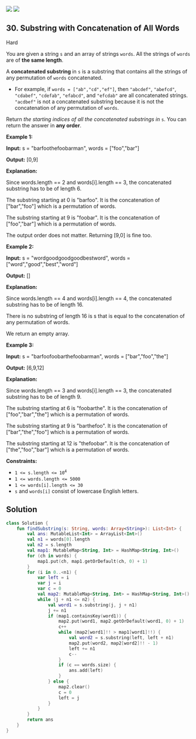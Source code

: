 [![](https://img.shields.io/github/stars/javadev/LeetCode-in-Kotlin?label=Stars&style=flat-square)](https://github.com/javadev/LeetCode-in-Kotlin)
[![](https://img.shields.io/github/forks/javadev/LeetCode-in-Kotlin?label=Fork%20me%20on%20GitHub%20&style=flat-square)](https://github.com/javadev/LeetCode-in-Kotlin/fork)

## 30\. Substring with Concatenation of All Words

Hard

You are given a string `s` and an array of strings `words`. All the strings of `words` are of **the same length**.

A **concatenated substring** in `s` is a substring that contains all the strings of any permutation of `words` concatenated.

*   For example, if `words = ["ab","cd","ef"]`, then `"abcdef"`, `"abefcd"`, `"cdabef"`, `"cdefab"`, `"efabcd"`, and `"efcdab"` are all concatenated strings. `"acdbef"` is not a concatenated substring because it is not the concatenation of any permutation of `words`.

Return _the starting indices of all the concatenated substrings in_ `s`. You can return the answer in **any order**.

**Example 1:**

**Input:** s = "barfoothefoobarman", words = ["foo","bar"]

**Output:** [0,9]

**Explanation:** 

Since words.length == 2 and words[i].length == 3, the concatenated substring has to be of length 6. 

The substring starting at 0 is "barfoo". It is the concatenation of ["bar","foo"] which is a permutation of words. 

The substring starting at 9 is "foobar". It is the concatenation of ["foo","bar"] which is a permutation of words. 

The output order does not matter. Returning [9,0] is fine too.

**Example 2:**

**Input:** s = "wordgoodgoodgoodbestword", words = ["word","good","best","word"]

**Output:** []

**Explanation:** 

Since words.length == 4 and words[i].length == 4, the concatenated substring has to be of length 16. 

There is no substring of length 16 is s that is equal to the concatenation of any permutation of words. 

We return an empty array.

**Example 3:**

**Input:** s = "barfoofoobarthefoobarman", words = ["bar","foo","the"]

**Output:** [6,9,12]

**Explanation:** 

Since words.length == 3 and words[i].length == 3, the concatenated substring has to be of length 9. 

The substring starting at 6 is "foobarthe". It is the concatenation of ["foo","bar","the"] which is a permutation of words.

The substring starting at 9 is "barthefoo". It is the concatenation of ["bar","the","foo"] which is a permutation of words.

The substring starting at 12 is "thefoobar". It is the concatenation of ["the","foo","bar"] which is a permutation of words.

**Constraints:**

*   <code>1 <= s.length <= 10<sup>4</sup></code>
*   `1 <= words.length <= 5000`
*   `1 <= words[i].length <= 30`
*   `s` and `words[i]` consist of lowercase English letters.

## Solution

```kotlin
class Solution {
    fun findSubstring(s: String, words: Array<String>): List<Int> {
        val ans: MutableList<Int> = ArrayList<Int>()
        val n1 = words[0].length
        val n2 = s.length
        val map1: MutableMap<String, Int> = HashMap<String, Int>()
        for (ch in words) {
            map1.put(ch, map1.getOrDefault(ch, 0) + 1)
        }
        for (i in 0..<n1) {
            var left = i
            var j = i
            var c = 0
            val map2: MutableMap<String, Int> = HashMap<String, Int>()
            while (j + n1 <= n2) {
                val word1 = s.substring(j, j + n1)
                j += n1
                if (map1.containsKey(word1)) {
                    map2.put(word1, map2.getOrDefault(word1, 0) + 1)
                    c++
                    while (map2[word1]!! > map1[word1]!!) {
                        val word2 = s.substring(left, left + n1)
                        map2.put(word2, map2[word2]!! - 1)
                        left += n1
                        c--
                    }
                    if (c == words.size) {
                        ans.add(left)
                    }
                } else {
                    map2.clear()
                    c = 0
                    left = j
                }
            }
        }
        return ans
    }
}
```